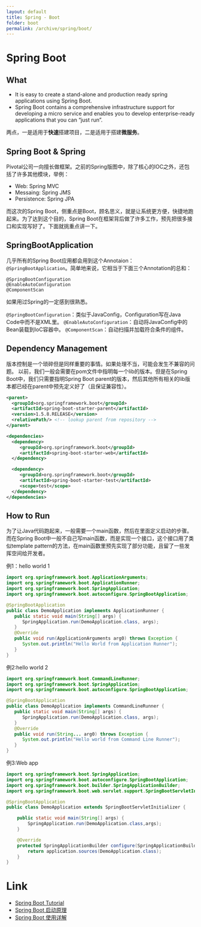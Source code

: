 ```yaml
---
layout: default
title: Spring - Boot
folder: boot
permalink: /archive/spring/boot/
---
```


# Spring Boot

## What

- It is easy to create a stand-alone and production ready spring applications using Spring Boot. 
- Spring Boot contains a comprehensive infrastructure support for developing a micro service and enables you to develop enterprise-ready applications that you can “just run”.

两点，一是适用于**快速**搭建项目，二是适用于搭建**微服务**。

## Spring Boot & Spring

Pivotal公司一向擅长做框架。之前的Spring版图中，除了核心的IOC之外，还包括了许多其他模块，举例：
- Web: Spring MVC
- Messaing: Spring JMS
- Persistence: Spring JPA

而这次的Spring Boot，侧重点是Boot，顾名思义，就是让系统更方便，快捷地跑起来。为了达到这个目的，Spring Boot在框架背后做了许多工作，预先把很多接口和实现写好了。下面就挑重点讲一下。

## SpringBootApplication

几乎所有的Spring Boot应用都会用到这个Annotaion：`@SpringBootApplication`。简单地来说，它相当于下面三个Annotation的总和：

~~~
@SpringBootConfiguration
@EnableAutoConfiguration
@ComponentScan
~~~

如果用过Spring的一定感到很熟悉。

`@SpringBootConfiguration`：类似于JavaConfig，Configuration写在Java Code中而不是XML里。
`@EnableAutoConfiguration`：自动将JavaConfig中的Bean装载到IoC容器中。
`@ComponentScan`：自动扫描并加载符合条件的组件。

## Dependency Management

版本控制是一个琐碎但是同样重要的事情。如果处理不当，可能会发生不兼容的问题。
以前，我们一般会需要在pom文件中指明每一个lib的版本。但是在Spring Boot中，我们只需要指明Spring Boot parent的版本，然后其他所有相关的lib版本都已经在parent中预先定义好了（且保证兼容性）。

~~~ xml
<parent>
  <groupId>org.springframework.boot</groupId>
  <artifactId>spring-boot-starter-parent</artifactId>
  <version>1.5.8.RELEASE</version>
  <relativePath/> <!-- lookup parent from repository -->
</parent>

<dependencies>
  <dependency>
	 <groupId>org.springframework.boot</groupId>
	 <artifactId>spring-boot-starter-web</artifactId>
  </dependency>

  <dependency>
	 <groupId>org.springframework.boot</groupId>
	 <artifactId>spring-boot-starter-test</artifactId>
	 <scope>test</scope>
  </dependency>
</dependencies>
~~~

## How to Run

为了让Java代码跑起来，一般需要一个main函数，然后在里面定义启动的步骤。而在Spring Boot中一般不自己写main函数，而是实现一个接口，这个接口用了类似template pattern的方法，在main函数里预先实现了部分功能，且留了一些发挥空间给开发者。

例1：hello world 1

~~~ java
import org.springframework.boot.ApplicationArguments;
import org.springframework.boot.ApplicationRunner;
import org.springframework.boot.SpringApplication;
import org.springframework.boot.autoconfigure.SpringBootApplication;

@SpringBootApplication
public class DemoApplication implements ApplicationRunner {
   public static void main(String[] args) {
      SpringApplication.run(DemoApplication.class, args);
   }
   @Override
   public void run(ApplicationArguments arg0) throws Exception {
      System.out.println("Hello World from Application Runner");
   }
}
~~~

例2:hello world 2

~~~ java
import org.springframework.boot.CommandLineRunner;
import org.springframework.boot.SpringApplication;
import org.springframework.boot.autoconfigure.SpringBootApplication;

@SpringBootApplication
public class DemoApplication implements CommandLineRunner {
   public static void main(String[] args) {
      SpringApplication.run(DemoApplication.class, args);
   }
   @Override
   public void run(String... arg0) throws Exception {
      System.out.println("Hello world from Command Line Runner");
   }
}
~~~

例3:Web app

~~~ java
import org.springframework.boot.SpringApplication;
import org.springframework.boot.autoconfigure.SpringBootApplication;
import org.springframework.boot.builder.SpringApplicationBuilder;
import org.springframework.boot.web.servlet.support.SpringBootServletInitializer;

@SpringBootApplication
public class DemoApplication extends SpringBootServletInitializer {

    public static void main(String[] args) {
        SpringApplication.run(DemoApplication.class,args);
    }

    @Override
    protected SpringApplicationBuilder configure(SpringApplicationBuilder application) {
        return application.sources(DemoApplication.class);
    }
}
~~~

# Link
- [Spring Boot Tutorial](https://www.tutorialspoint.com/spring_boot/spring_boot_introduction.htm)
- [Spring Boot 启动原理](https://gitchat.csdn.net/columnTopic/5af10a600a989b69c38602f1)
- [Spring Boot 使用详解](https://www.cnblogs.com/lenve/p/11400056.html)
